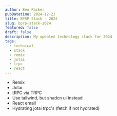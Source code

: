 ```yaml
---
author: Ben Packer
pubDatetime: 2024-12-23
title: BPRP Stack - 2024
slug: bprp-stack-2024
featured: false
draft: false
description: My updated technology stack for 2024
tags:
  - technical
  - stack
  - remix
  - jotai
  - trpc
  - react
---
```


- Remix
- Jotai
- tRPC via TRPC
- Use tailwind, but shadcn ui instead
- React email
- Hydrating jotai trpc's (fetch if not hydrated)